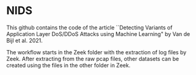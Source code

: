 # NIDS

This github contains the code of the article ``Detecting Variants of Application Layer DoS/DDoS Attacks using Machine Learning" by Van de Bijl et al. 2021. 

The workflow starts in the Zeek folder with the extraction of log files by Zeek. After extracting from the raw pcap files, other datasets can be created using the files in the other folder in Zeek.

